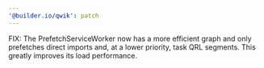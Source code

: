 ```yaml
---
'@builder.io/qwik': patch
---
```


FIX: The PrefetchServiceWorker now has a more efficient graph and only prefetches direct imports and, at a lower priority, task QRL segments. This greatly improves its load performance.
